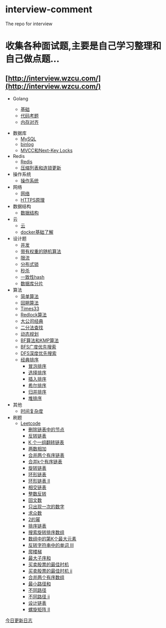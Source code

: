 # interview-comment
The repo for interview 

# 收集各种面试题,主要是自己学习整理和自己做点题...  

## [http://interview.wzcu.com/](http://interview.wzcu.com/)

* Golang
  
  * [基础](http://interview.wzcu.com/Golang/%E5%9F%BA%E7%A1%80.html)
  * [代码考题](http://interview.wzcu.com/Golang/%E4%BB%A3%E7%A0%81%E8%80%83%E9%A2%98.html)
  * [内存对齐](http://interview.wzcu.com/Golang/golang%E5%86%85%E5%AD%98%E5%AF%B9%E9%BD%90.html)

- 数据库
  - [MySQL](http://interview.wzcu.com/%E6%95%B0%E6%8D%AE%E5%BA%93/MySQL.html)
  - [binlog](http://interview.wzcu.com/%E6%95%B0%E6%8D%AE%E5%BA%93/binlog.html)
  - [MVCC和Next-Key Locks](http://interview.wzcu.com/%E6%95%B0%E6%8D%AE%E5%BA%93/MVCC%E5%92%8CNext-Key%20Locks.html)  
- Redis
  - [Redis](http://interview.wzcu.com/Redis/Redis.html)
  - [压缩列表和连锁更新](http://interview.wzcu.com/Redis/%E5%8E%8B%E7%BC%A9%E5%88%97%E8%A1%A8.html)
- 操作系统
  - [操作系统](http://interview.wzcu.com/Linux/linux.html)
- 网络
  - [网络](http://interview.wzcu.com/%E7%BD%91%E7%BB%9C/%E7%BD%91%E7%BB%9C.html)
  - [HTTPS原理](http://interview.wzcu.com/%E7%BD%91%E7%BB%9C/HTTPS%E5%8E%9F%E7%90%86.html) 
- 数据结构
  - [数据结构](http://interview.wzcu.com/%E6%95%B0%E6%8D%AE%E7%BB%93%E6%9E%84/%E6%95%B0%E6%8D%AE%E7%BB%93%E6%9E%84.html)
- 云
  - [云](http://interview.wzcu.com/%E4%BA%91/readme.html) 
  - [docker基础了解](http://interview.wzcu.com/%E4%BA%91/docker%E5%9F%BA%E7%A1%80%E4%BA%86%E8%A7%A3.html) 
- 设计题
  - [并发](http://interview.wzcu.com/%E8%AE%BE%E8%AE%A1%E9%A2%98/%E5%B9%B6%E5%8F%91%E9%97%AE%E9%A2%98.html)
  - [带有权重的随机算法](http://interview.wzcu.com/%E8%AE%BE%E8%AE%A1%E9%A2%98/%E5%B8%A6%E6%9C%89%E6%9D%83%E9%87%8D%E7%9A%84%E9%9A%8F%E6%9C%BA%E7%AE%97%E6%B3%95.html)
  - [限流](http://interview.wzcu.com/%E8%AE%BE%E8%AE%A1%E9%A2%98/%E9%99%90%E6%B5%81.html)
  - [分布式锁](http://interview.wzcu.com/%E8%AE%BE%E8%AE%A1%E9%A2%98/%E5%88%86%E5%B8%83%E5%BC%8F%E9%94%81.html)
  - [秒杀](http://interview.wzcu.com/%E8%AE%BE%E8%AE%A1%E9%A2%98/%E7%A7%92%E6%9D%80.html)  
  - [一致性hash](http://interview.wzcu.com/%E8%AE%BE%E8%AE%A1%E9%A2%98/%E4%B8%80%E8%87%B4%E6%80%A7hash.html)
  - [数据库分片](http://interview.wzcu.com/%E8%AE%BE%E8%AE%A1%E9%A2%98/%E6%95%B0%E6%8D%AE%E5%BA%93%E5%88%86%E7%89%87.html)
- 算法
  - [简单算法](http://interview.wzcu.com/%E7%AE%97%E6%B3%95/%E7%AE%97%E6%B3%95.html)  
  - [回朔算法](http://interview.wzcu.com/%E7%AE%97%E6%B3%95/%E5%9B%9E%E6%9C%94%E7%AE%97%E6%B3%95.html)  
  - [Times33](http://interview.wzcu.com/%E7%AE%97%E6%B3%95/Times33.html)
  - [Redlock算法](http://interview.wzcu.com/%E7%AE%97%E6%B3%95/redlock%E7%AE%97%E6%B3%95.html)
  - [大公司经典](http://interview.wzcu.com/%E7%AE%97%E6%B3%95/%E5%A4%A7%E5%85%AC%E5%8F%B8%E7%BB%8F%E5%85%B8/classic.html)
  * [二分法查找](http://interview.wzcu.com/%E7%AE%97%E6%B3%95/%E4%BA%8C%E5%88%86%E6%B3%95%E6%9F%A5%E6%89%BE.html)
  * [动态规划](http://interview.wzcu.com/%E7%AE%97%E6%B3%95/%E5%8A%A8%E6%80%81%E8%A7%84%E5%88%92.html)
  * [BF算法和KMP算法](http://interview.wzcu.com/%E7%AE%97%E6%B3%95/BF%E7%AE%97%E6%B3%95%E5%92%8CKMP%E7%AE%97%E6%B3%95.html)
  * [BFS广度优先搜索](http://interview.wzcu.com/%E7%AE%97%E6%B3%95/BFS%E5%B9%BF%E5%BA%A6%E4%BC%98%E5%85%88%E6%90%9C%E7%B4%A2.html)
  * [DFS深度优先搜索](http://interview.wzcu.com/%E7%AE%97%E6%B3%95/DFS%E6%B7%B1%E5%BA%A6%E4%BC%98%E5%85%88%E6%90%9C%E7%B4%A2.html) 
  - [经典排序](http://interview.wzcu.com/%E7%AE%97%E6%B3%95/%E7%BB%8F%E5%85%B8%E6%8E%92%E5%BA%8F/readme.html)
      - [冒泡排序](http://interview.wzcu.com/%E7%AE%97%E6%B3%95/%E7%BB%8F%E5%85%B8%E6%8E%92%E5%BA%8F/bubble.html)
      - [选择排序](http://interview.wzcu.com/%E7%AE%97%E6%B3%95/%E7%BB%8F%E5%85%B8%E6%8E%92%E5%BA%8F/selection.html)
      - [插入排序](http://interview.wzcu.com/%E7%AE%97%E6%B3%95/%E7%BB%8F%E5%85%B8%E6%8E%92%E5%BA%8F/insertion.html)
      - [希尔排序](http://interview.wzcu.com/%E7%AE%97%E6%B3%95/%E7%BB%8F%E5%85%B8%E6%8E%92%E5%BA%8F/shell.html)
      - [归并排序](http://interview.wzcu.com/%E7%AE%97%E6%B3%95/%E7%BB%8F%E5%85%B8%E6%8E%92%E5%BA%8F/mergeSort.html)
      - [堆排序](http://interview.wzcu.com/%E7%AE%97%E6%B3%95/%E7%BB%8F%E5%85%B8%E6%8E%92%E5%BA%8F/heapSort.html) 
- 其他
  - [时间复杂度](http://interview.wzcu.com/other/time.html)
- 刷题
  - [Leetcode](http://interview.wzcu.com/Leetcode/Leetcode.html)
    - [删除链表中的节点](http://interview.wzcu.com/Leetcode/code/delete_node)
    - [反转链表](http://interview.wzcu.com/Leetcode/code/reverse_list_node/)
    - [K 个一组翻转链表](http://interview.wzcu.com/Leetcode/code/reverse_k_group/)
    - [两数相加](http://interview.wzcu.com/Leetcode/code/add_two_numbers/)
    - [合并两个有序链表](./Leetcode/code/merge_two_lists/README.md)
    - [合并k个有序链表](http://interview.wzcu.com/Leetcode/code/merge_two_lists/)
    - [旋转链表](http://interview.wzcu.com/Leetcode/code/rotate_list/)
    - [环形链表](http://interview.wzcu.com/Leetcode/code/linked_list_cycle/)
    - [环形链表 II](http://interview.wzcu.com/Leetcode/code/linked_list_cycle_ii/)
    - [相交链表](http://interview.wzcu.com/Leetcode/code/intersection_of_two_linked_lists/)
    - [整数反转](http://interview.wzcu.com/Leetcode/code/reverse_integer/)
    - [回文数](http://interview.wzcu.com/Leetcode/code/palindrome_number/)
    - [只出现一次的数字](http://interview.wzcu.com/Leetcode/code/single_number/)
    - [求众数](http://interview.wzcu.com/Leetcode/code/majority_element/)
    - [2的幂](http://interview.wzcu.com/Leetcode/code/power_of_two/)
    - [排序链表](http://interview.wzcu.com/Leetcode/code/sort_list/)
    - [搜索旋转排序数组](http://interview.wzcu.com/Leetcode/code/search_in_rotated_sorted_array/)
    - [数组中的第K个最大元素](http://interview.wzcu.com/Leetcode/code/kth_largest_element_in_an_array/)
    - [反转字符串中的单词 III](http://interview.wzcu.com/Leetcode/code/reverse-words-in-a-string-iii/)
    - [爬楼梯](http://interview.wzcu.com/Leetcode/code/climbing_stairs/)
    - [最大子序和](http://interview.wzcu.com/Leetcode/code/maximum_subarray/)
    - [买卖股票的最佳时机](http://interview.wzcu.com/Leetcode/code/best_time_to_buy_and_sell_stock/)
    - [买卖股票的最佳时机 ii](http://interview.wzcu.com/Leetcode/code/best_time_to_buy_and_sell_stock_ii/)
    - [合并两个有序数组](http://interview.wzcu.com/Leetcode/code/merge_sorted_array/)
    - [最小路径和](http://interview.wzcu.com/Leetcode/code/minimum_path_sum/)
    - [不同路径](http://interview.wzcu.com/Leetcode/code/unique_paths/)
    - [不同路径 ii](http://interview.wzcu.com/Leetcode/code/unique_paths_ii/)
    - [设计链表](http://interview.wzcu.com/Leetcode/code/design_linked_list/)
    - [螺旋矩阵 II](http://interview.wzcu.com/Leetcode/code/spiral_matrix_ii/)

[今日更新日志](./today.md)